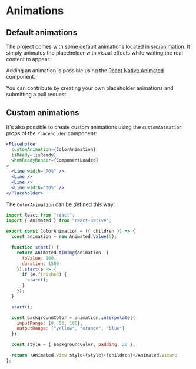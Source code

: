 # Animations

## Default animations

The project comes with some default animations located in [src/animation](./src/animation). It simply animates the placeholder with visual effects while waiting the real content to appear.

Adding an animation is possible using the [React Native Animated](https://facebook.github.io/react-native/docs/animations.html) component.

You can contribute by creating your own placeholder animations and submitting a pull request.

## Custom animations

It's also possible to create custom animations using the `customAnimation` props of the `Placeholder` component:

```jsx
<Placeholder
  customAnimation={ColorAnimation}
  isReady={isReady}
  whenReadyRender={ComponentLoaded}
>
  <Line width="70%" />
  <Line />
  <Line />
  <Line width="30%" />
</Placeholder>
```

The `ColorAnimation` can be defined this way:

```javascript
import React from "react";
import { Animated } from "react-native";

export const ColorAnimation = ({ children }) => {
  const animation = new Animated.Value(0);

  function start() {
    return Animated.timing(animation, {
      toValue: 100,
      duration: 1500
    }).start(e => {
      if (e.finished) {
        start();
      }
    });
  }

  start();

  const backgroundColor = animation.interpolate({
    inputRange: [0, 50, 100],
    outputRange: ["yellow", "orange", "blue"]
  });

  const style = { backgroundColor, padding: 20 };

  return <Animated.View style={style}>{children}</Animated.View>;
};
```
